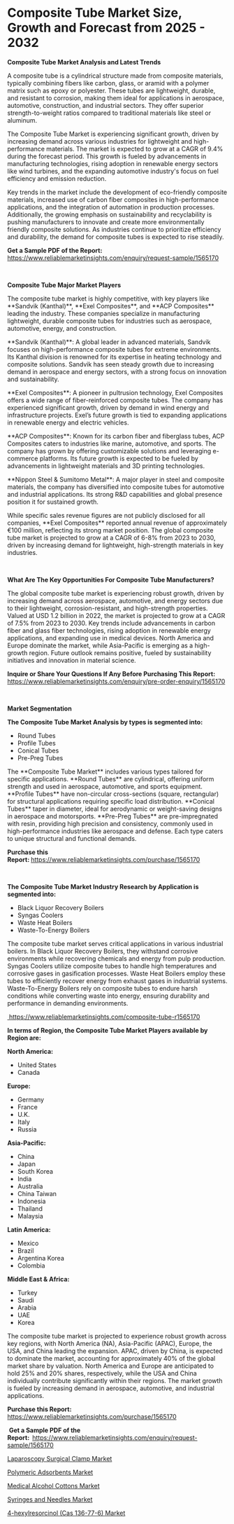 <p><h1>Composite Tube Market Size, Growth and Forecast from 2025 - 2032</h1></p><p><strong>Composite Tube Market Analysis and Latest Trends</strong></p>
<p><p>A composite tube is a cylindrical structure made from composite materials, typically combining fibers like carbon, glass, or aramid with a polymer matrix such as epoxy or polyester. These tubes are lightweight, durable, and resistant to corrosion, making them ideal for applications in aerospace, automotive, construction, and industrial sectors. They offer superior strength-to-weight ratios compared to traditional materials like steel or aluminum.</p><p>The Composite Tube Market is experiencing significant growth, driven by increasing demand across various industries for lightweight and high-performance materials. The market is expected to grow at a CAGR of 9.4% during the forecast period. This growth is fueled by advancements in manufacturing technologies, rising adoption in renewable energy sectors like wind turbines, and the expanding automotive industry's focus on fuel efficiency and emission reduction.</p><p>Key trends in the market include the development of eco-friendly composite materials, increased use of carbon fiber composites in high-performance applications, and the integration of automation in production processes. Additionally, the growing emphasis on sustainability and recyclability is pushing manufacturers to innovate and create more environmentally friendly composite solutions. As industries continue to prioritize efficiency and durability, the demand for composite tubes is expected to rise steadily.</p></p>
<p><strong>Get a Sample PDF of the Report:&nbsp;</strong> <a href="https://www.reliablemarketinsights.com/enquiry/request-sample/1565170?utm_campaign=2106&utm_medium=2&utm_source=Github&utm_content=ia&utm_term=25012025&utm_id=composite-tube">https://www.reliablemarketinsights.com/enquiry/request-sample/1565170</a></p>
<p>&nbsp;</p>
<p><strong>Composite Tube Major Market Players</strong></p>
<p><p>The composite tube market is highly competitive, with key players like **Sandvik (Kanthal)**, **Exel Composites**, and **ACP Composites** leading the industry. These companies specialize in manufacturing lightweight, durable composite tubes for industries such as aerospace, automotive, energy, and construction.</p><p>**Sandvik (Kanthal)**: A global leader in advanced materials, Sandvik focuses on high-performance composite tubes for extreme environments. Its Kanthal division is renowned for its expertise in heating technology and composite solutions. Sandvik has seen steady growth due to increasing demand in aerospace and energy sectors, with a strong focus on innovation and sustainability.</p><p>**Exel Composites**: A pioneer in pultrusion technology, Exel Composites offers a wide range of fiber-reinforced composite tubes. The company has experienced significant growth, driven by demand in wind energy and infrastructure projects. Exel’s future growth is tied to expanding applications in renewable energy and electric vehicles.</p><p>**ACP Composites**: Known for its carbon fiber and fiberglass tubes, ACP Composites caters to industries like marine, automotive, and sports. The company has grown by offering customizable solutions and leveraging e-commerce platforms. Its future growth is expected to be fueled by advancements in lightweight materials and 3D printing technologies.</p><p>**Nippon Steel & Sumitomo Metal**: A major player in steel and composite materials, the company has diversified into composite tubes for automotive and industrial applications. Its strong R&D capabilities and global presence position it for sustained growth.</p><p>While specific sales revenue figures are not publicly disclosed for all companies, **Exel Composites** reported annual revenue of approximately €100 million, reflecting its strong market position. The global composite tube market is projected to grow at a CAGR of 6-8% from 2023 to 2030, driven by increasing demand for lightweight, high-strength materials in key industries.</p></p>
<p>&nbsp;</p>
<p><strong>What Are The Key Opportunities For Composite Tube Manufacturers?</strong></p>
<p><p>The global composite tube market is experiencing robust growth, driven by increasing demand across aerospace, automotive, and energy sectors due to their lightweight, corrosion-resistant, and high-strength properties. Valued at USD 1.2 billion in 2022, the market is projected to grow at a CAGR of 7.5% from 2023 to 2030. Key trends include advancements in carbon fiber and glass fiber technologies, rising adoption in renewable energy applications, and expanding use in medical devices. North America and Europe dominate the market, while Asia-Pacific is emerging as a high-growth region. Future outlook remains positive, fueled by sustainability initiatives and innovation in material science.</p></p>
<p><strong>Inquire or Share Your Questions If Any Before Purchasing This Report:</strong> <a href="https://www.reliablemarketinsights.com/enquiry/pre-order-enquiry/1565170?utm_campaign=2106&utm_medium=2&utm_source=Github&utm_content=ia&utm_term=25012025&utm_id=composite-tube">https://www.reliablemarketinsights.com/enquiry/pre-order-enquiry/1565170</a></p>
<p>&nbsp;</p>
<p><strong>Market Segmentation</strong></p>
<p><strong>The Composite Tube Market Analysis by types is segmented into:</strong></p>
<p><ul><li>Round Tubes</li><li>Profile Tubes</li><li>Conical Tubes</li><li>Pre-Preg Tubes</li></ul></p>
<p><p>The **Composite Tube Market** includes various types tailored for specific applications. **Round Tubes** are cylindrical, offering uniform strength and used in aerospace, automotive, and sports equipment. **Profile Tubes** have non-circular cross-sections (square, rectangular) for structural applications requiring specific load distribution. **Conical Tubes** taper in diameter, ideal for aerodynamic or weight-saving designs in aerospace and motorsports. **Pre-Preg Tubes** are pre-impregnated with resin, providing high precision and consistency, commonly used in high-performance industries like aerospace and defense. Each type caters to unique structural and functional demands.</p></p>
<p><strong>Purchase this Report:&nbsp;</strong><a href="https://www.reliablemarketinsights.com/purchase/1565170?utm_campaign=2106&utm_medium=2&utm_source=Github&utm_content=ia&utm_term=25012025&utm_id=composite-tube">https://www.reliablemarketinsights.com/purchase/1565170</a></p>
<p>&nbsp;</p>
<p><strong>The Composite Tube Market Industry Research by Application is segmented into:</strong></p>
<p><ul><li>Black Liquor Recovery Boilers</li><li>Syngas Coolers</li><li>Waste Heat Boilers</li><li>Waste-To-Energy Boilers</li></ul></p>
<p><p>The composite tube market serves critical applications in various industrial boilers. In Black Liquor Recovery Boilers, they withstand corrosive environments while recovering chemicals and energy from pulp production. Syngas Coolers utilize composite tubes to handle high temperatures and corrosive gases in gasification processes. Waste Heat Boilers employ these tubes to efficiently recover energy from exhaust gases in industrial systems. Waste-To-Energy Boilers rely on composite tubes to endure harsh conditions while converting waste into energy, ensuring durability and performance in demanding environments.</p></p>
<p><a href="https://www.reliablemarketinsights.com/composite-tube-r1565170?utm_campaign=2106&utm_medium=2&utm_source=Github&utm_content=ia&utm_term=25012025&utm_id=composite-tube">&nbsp;https://www.reliablemarketinsights.com/composite-tube-r1565170</a></p>
<p><strong>In terms of Region, the Composite Tube Market Players available by Region are:</strong></p>
<p>
    <p> <strong> North America: </strong>
        <ul>
            <li>United States</li>
            <li>Canada</li>
        </ul>
        </p> 
    <p> <strong> Europe: </strong>
        <ul>
            <li>Germany</li>
            <li>France</li>
            <li>U.K.</li>
            <li>Italy</li>
            <li>Russia</li>
        </ul>
        </p> 
    <p> <strong> Asia-Pacific: </strong>
        <ul>
            <li>China</li>
            <li>Japan</li>
            <li>South Korea</li>
            <li>India</li>
            <li>Australia</li>
            <li>China Taiwan</li>
            <li>Indonesia</li>
            <li>Thailand</li>
            <li>Malaysia</li>
        </ul>
        </p> 
    <p> <strong> Latin America: </strong>
        <ul>
            <li>Mexico</li>
            <li>Brazil</li>
            <li>Argentina Korea</li>
            <li>Colombia</li>
        </ul>
        </p> 
    <p> <strong> Middle East & Africa: </strong>
        <ul>
            <li>Turkey</li>
            <li>Saudi</li>
            <li>Arabia</li>
            <li>UAE</li>
            <li>Korea</li>
        </ul>
    </p>
    </p>
<p><p>The composite tube market is projected to experience robust growth across key regions, with North America (NA), Asia-Pacific (APAC), Europe, the USA, and China leading the expansion. APAC, driven by China, is expected to dominate the market, accounting for approximately 40% of the global market share by valuation. North America and Europe are anticipated to hold 25% and 20% shares, respectively, while the USA and China individually contribute significantly within their regions. The market growth is fueled by increasing demand in aerospace, automotive, and industrial applications.</p></p>
<p><strong>Purchase this Report: </strong><a href="https://www.reliablemarketinsights.com/purchase/1565170?utm_campaign=2106&utm_medium=2&utm_source=Github&utm_content=ia&utm_term=25012025&utm_id=composite-tube">https://www.reliablemarketinsights.com/purchase/1565170</a></p>
<p>&nbsp;<strong>Get a Sample PDF of the Report:&nbsp;&nbsp;</strong><a href="https://www.reliablemarketinsights.com/enquiry/request-sample/1565170?utm_campaign=2106&utm_medium=2&utm_source=Github&utm_content=ia&utm_term=25012025&utm_id=composite-tube">https://www.reliablemarketinsights.com/enquiry/request-sample/1565170</a></p>
<p><strong></strong></p>
<p><p><a href="https://www.linkedin.com/pulse/market-dynamics-laparoscopy-surgical-clamp-industry-forecast-vd4fc?utm_campaign=2106&utm_medium=2&utm_source=Github&utm_content=ia&utm_term=25012025&utm_id=composite-tube">Laparoscopy Surgical Clamp Market</a></p><p><a href="https://github.com/YashRP12/Market-Research-Report-List-7/blob/main/polymeric-adsorbents-market.md?utm_campaign=2106&utm_medium=2&utm_source=Github&utm_content=ia&utm_term=25012025&utm_id=composite-tube">Polymeric Adsorbents Market</a></p><p><a href="https://www.linkedin.com/pulse/foreign-opportunities-market-dynamics-medical-alcohol-cottons-2g5uc?utm_campaign=2106&utm_medium=2&utm_source=Github&utm_content=ia&utm_term=25012025&utm_id=composite-tube">Medical Alcohol Cottons Market</a></p><p><a href="https://www.linkedin.com/pulse/delving-growth-market-syringes-needles-expected-138-cagr-tmmee?utm_campaign=2106&utm_medium=2&utm_source=Github&utm_content=ia&utm_term=25012025&utm_id=composite-tube">Syringes and Needles Market</a></p><p><a href="https://www.linkedin.com/pulse/strategic-insights-global-4-hexylresorcinol-cas-136-77-6-ipjxe?utm_campaign=2106&utm_medium=2&utm_source=Github&utm_content=ia&utm_term=25012025&utm_id=composite-tube">4-hexylresorcinol (Cas 136-77-6) Market</a></p></p>